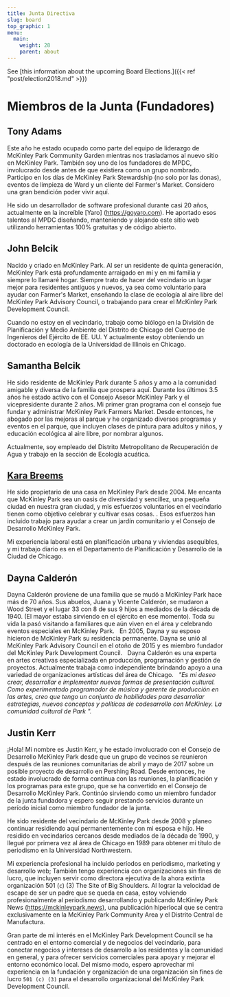 ```yaml
---
title: Junta Directiva
slug: board
top_graphic: 1
menu:
  main:
    weight: 28
    parent: about
---
```


See [this information about the upcoming Board Elections.]({{< ref "post/election2018.md" >}})


# Miembros de la Junta (Fundadores)

## Tony Adams

Este año he estado ocupado como parte del equipo de liderazgo de McKinley Park Community Garden mientras nos trasladamos al nuevo sitio en McKinley Park. También soy uno de los fundadores de MPDC, involucrado desde antes de que existiera como un grupo nombrado. Participo en los días de McKinley Park Stewardship (no solo por las donas), eventos de limpieza de Ward y un cliente del Farmer's Market. Considero una gran bendición poder vivir aquí.

He sido un desarrollador de software profesional durante casi 20 años, actualmente en la increíble [Yaro] (https://goyaro.com). He aportado esos talentos al MPDC diseñando, manteniendo y alojando este sitio web utilizando herramientas 100% gratuitas y de código abierto.

## John Belcik

Nacido y criado en McKinley Park. Al ser un residente de quinta generación, McKinley Park está profundamente arraigado en mí y en mi familia y siempre lo llamaré hogar. Siempre trato de hacer del vecindario un lugar mejor para residentes antiguos y nuevos, ya sea como voluntario para ayudar con Farmer's Market, enseñando la clase de ecología al aire libre del McKinley Park Advisory Council, o trabajando para crear el McKinley Park Development Council.

Cuando no estoy en el vecindario, trabajo como biólogo en la División de Planificación y Medio Ambiente del Distrito de Chicago del Cuerpo de Ingenieros del Ejército de EE. UU. Y actualmente estoy obteniendo un doctorado en ecología de la Universidad de Illinois en Chicago.

## Samantha Belcik

He sido residente de McKinley Park durante 5 años y amo a la comunidad amigable y diversa de la familia que prospera aquí. Durante los últimos 3.5 años he estado activo con el Consejo Asesor McKinley Park y el vicepresidente durante 2 años. Mi primer gran programa con el consejo fue fundar y administrar McKinley Park Farmers Market. Desde entonces, he abogado por las mejoras al parque y he organizado diversos programas y eventos en el parque, que incluyen clases de pintura para adultos y niños, y educación ecológica al aire libre, por nombrar algunos.

Actualmente, soy empleado del Distrito Metropolitano de Recuperación de Agua y trabajo en la sección de Ecología acuática.

## [Kara Breems](https://www.linkedin.com/in/kara-breems-17755559/) 

He sido propietario de una casa en McKinley Park desde 2004. Me encanta que McKinley Park sea un oasis de diversidad y sencillez, una pequeña ciudad en nuestra gran ciudad, y mis esfuerzos voluntarios en el vecindario tienen como objetivo celebrar y cultivar esas cosas. . Esos esfuerzos han incluido trabajo para ayudar a crear un jardín comunitario y el Consejo de Desarrollo McKinley Park.

Mi experiencia laboral está en planificación urbana y viviendas asequibles, y mi trabajo diario es en el Departamento de Planificación y Desarrollo de la Ciudad de Chicago.

## Dayna Calderón

Dayna Calderón proviene de una familia que se mudó a McKinley Park hace más de 70 años. Sus abuelos, Juana y Vicente Calderón, se mudaron a Wood Street y el lugar 33 con 8 de sus 9 hijos a mediados de la década de 1940. (El mayor estaba sirviendo en el ejército en ese momento). Toda su vida la pasó visitando a familiares que aún viven en el área y celebrando eventos especiales en McKinley Park.
 
En 2005, Dayna y su esposo hicieron de McKinley Park su residencia permanente.
Dayna se unió al McKinley Park Advisory Council en el otoño de 2015 y es miembro fundador del McKinley Park Development Council.
 
Dayna Calderón es una experta en artes creativas especializada en producción, programación y gestión de proyectos. Actualmente trabaja como independiente brindando apoyo a una variedad de organizaciones artísticas del área de Chicago.
 
_"Es mi deseo crear, desarrollar e implementar nuevas formas de presentación cultural. Como experimentado programador de música y gerente de producción en las artes, creo que tengo un conjunto de habilidades para desarrollar estrategias, nuevos conceptos y políticas de codesarrollo con McKinley. La comunidad cultural de Park "._

  
## Justin Kerr

¡Hola! Mi nombre es Justin Kerr, y he estado involucrado con el Consejo de Desarrollo McKinley Park desde que un grupo de vecinos se reunieron después de las reuniones comunitarias de abril y mayo de 2017 sobre un posible proyecto de desarrollo en Pershing Road. Desde entonces, he estado involucrado de forma continua con las reuniones, la planificación y los programas para este grupo, que se ha convertido en el Consejo de Desarrollo McKinley Park. Continúo sirviendo como un miembro fundador de la junta fundadora y espero seguir prestando servicios durante un período inicial como miembro fundador de la junta.

He sido residente del vecindario de McKinley Park desde 2008 y planeo continuar residiendo aquí permanentemente con mi esposa e hijo. He residido en vecindarios cercanos desde mediados de la década de 1990, y llegué por primera vez al área de Chicago en 1989 para obtener mi título de periodismo en la Universidad Northwestern.

Mi experiencia profesional ha incluido períodos en periodismo, marketing y desarrollo web; También tengo experiencia con organizaciones sin fines de lucro, que incluyen servir como directora ejecutiva de la ahora extinta organización 501 (`c`) (3) The Site of Big Shoulders. Al lograr la velocidad de escape de ser un padre que se queda en casa, estoy volviendo profesionalmente al periodismo desarrollando y publicando McKinley Park News (https://mckinleypark.news), una publicación hiperlocal que se centra exclusivamente en la McKinley Park Community Area y el Distrito Central de Manufactura.

Gran parte de mi interés en el McKinley Park Development Council se ha centrado en el entorno comercial y de negocios del vecindario, para conectar negocios y intereses de desarrollo a los residentes y la comunidad en general, y para ofrecer servicios comerciales para apoyar y mejorar el entorno económico local. Del mismo modo, espero aprovechar mi experiencia en la fundación y organización de una organización sin fines de lucro `501 (c) (3)` para el desarrollo organizacional del McKinley Park Development Council.



